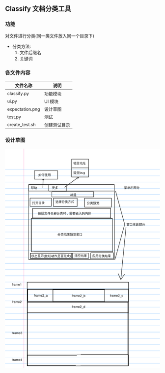 ## Classify 文档分类工具

### 功能

对文件进行分类(同一类文件放入同一个目录下)

* 分类方法:
    1. 文件后缀名
    2. 关键词

### 各文件内容

| 文件名称        | 说明         |
|-----------------|--------------|
| classify.py     | 功能模块     |
| ui.py           | UI 模块      |
| expectation.png | 设计草图     |
| test.py         | 测试         |
| create_test.sh  | 创建测试目录 |

### 设计草图

![expectation](./expectation.png)
